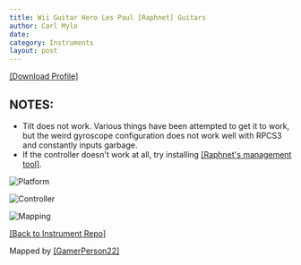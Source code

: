 ```yaml
---
title: Wii Guitar Hero Les Paul [Raphnet] Guitars
author: Carl Mylo
date: 
category: Instruments
layout: post
---
```


[[Download Profile]](https://github.com/hmxmilohax/rb3-pc/raw/main/instrument-repo/Wii%20Guitar%20Hero%20Les%20Paul%20%5BRaphnet%5D.7z)

## NOTES:

* Tilt does not work. Various things have been attempted to get it to work, but the weird gyroscope configuration does not work well with RPCS3 and constantly inputs garbage.
* If the controller doesn't work at all, try installing [[Raphnet's management tool]](https://www.raphnet-tech.com/products/adapter_manager/index.php).


![Platform](https://raw.githubusercontent.com/hmxmilohax/rb3-pc/main/assets/images/instruments/wii.png "Platform") 

![Controller](https://raw.githubusercontent.com/hmxmilohax/rb3-pc/main/assets/images/instruments/wiilpcontroller.png "Controller") 

![Mapping](https://raw.githubusercontent.com/hmxmilohax/rb3-pc/main/assets/images/instruments/wiiraphlpmapping.png "Mapping") 

[[Back to Instrument Repo]](https://hmxmilohax.github.io/rb3-pc/english/instrumentrepo/#instrument-list)



Mapped by [[GamerPerson22]](https://www.youtube.com/channel/UCC5SlXPlnlGwBG7w6mvfx8g)
